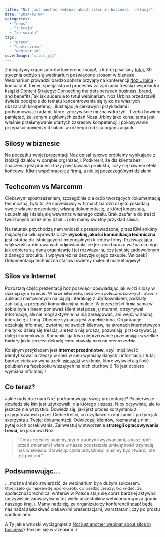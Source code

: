 ```yaml
---
title: "Not just another webinar about silos in business - relacja"
date: "2014-02-04"
categories:
  - "news"
  - "z-kraju"
  - "ze-swiata"
tags:
  - "praca"
  - "spolecznosc"
  - "webinarium"
coverImage: "silos.jpg"
---
```


Z inicjatywy organizatorów konferencji soap!, o której pisaliśmy [tutaj](http://techwriter.pl/soap-technical-communication-conference-relacja/ "soap! technical communication conference – relacja"), 30 stycznia odbyło się webinarium poświęcone silosom w biznesie. Webinarium prowadził bardzo dobrze przyjęty na konferencji [Noz Urbina](http://urbinaconsulting.com/ "Noz Urbina") - konsultant, trener, specjalista od procesów zarządzania treścią i współautor książki [Content Strategy: Connecting the dots between business, brand, and benefits](http://thecontentstrategybook.com/ "Content Strategy: Connecting the dots between business, brand, and benefits").Tak jak sugeruje to tytuł webinarium, Noz Urbina przedstawił świeże podejście do tematu koncentrowania się tylko na własnych obszarach kompetencji, ilustrując je ciekawymi przykładami i podsumowując radami, które rzeczywiście można wdrożyć.  Trzeba bowiem pamiętać, że jednym z głównych zadań Noza Urbiny jako konsultanta jest właśnie przełamywanie utartych zakresów kompetencji i pokonywanie przepaści pomiędzy działami w różnego rodzaju organizacjach.

## Silosy w biznesie

Na początku swojej prezentacji Noz opisał typowe problemy wynikające z izolacji działów w obrębie organizacji. Podkreślił, że dla klienta bez znaczenia jest proces i fazy powstawania produktu, liczy się bowiem efekt końcowy. Klient współpracuję z firmą, a nie jej poszczególnymi działami.

## Techcomm vs Marcomm

Ciekawym spostrzeżeniem, szczególnie dla osób tworzących dokumentację techniczną, było to, że sprzedawcy w firmach bardzo często posiadają swoje własne prezentacje, własną dokumentację, z której korzystają, uzupełniają i dzielą się wewnątrz własnego działu. Brak zaufania do treści tworzonych przez inny dział... i oto mamy świetny przykład silosa.

Na ratunek przychodzą nam wnioski z przeprowadzonej przez IBM ankiety mającej na celu sprawdzić czy **wysokiej jakości komunikacja techniczna** jest istotna dla istniejących i potencjalnych klientów firmy. Przeważająca większość ankietowanych odpowiadała, że jest ona bardzo ważna dla tego jak odbiera się daną organizację i jej rozwiązania, czy jest się zadowolonym z danego produktu, i wpływa też na decyzję o jego zakupie. Wniosek? Dokumentacja techniczna stanowi świetny materiał marketingowy!

## Silos vs Internet

Pozostałą część prezentacji Noz poświęcił opowiadając jak widzi silosy w dzisiejszym świecie. W erze internetu, mediów społecznościowych, stron i aplikacji nastawionych na ciągłą interakcję z użytkownikiem, podziały zanikają, a przepaść komunikacyjna maleje. W przeszłości firma sama w sobie była silosem ponieważ klient stał poza jej murami, otrzymywał informację, ale nie mógł aktywnie na nią zareagować, ani wejść w żadną interakcję z firmą. Obecnie sytuacja jest zupełnie inna. Organizacje oczekują informacji zwrotnej od swoich klientów, na stronach internetowych nie tylko dzielą się treścią, ale też o nią proszą, pozwalają  przekazywać ją dalej i komentować. Komunikacja trwa nieprzerwanie przełamując wszelkie bariery jakie jeszcze dekadę temu stawały nam na przeszkodzie.

Kolejnym przykładem jest **internet przedmiotów**, czyli możliwość identyfikowania rzeczy w sieci w celu wymiany danych i informacji. I tutaj bardzo ciekawy wynalazek: [wieszaki](http://mashable.com/2012/05/08/hangers-update-facebook-likes/ "wieszaki") w sklepie, które wyświetlają ilość polubień na facebooku wiszących na nich ciuchów :) To jest dopiero wymiana informacji!

## Co teraz?

Jakie rady daje nam Noz podsumowując swoją prezentację? Po pierwsze dowiedz się kim jest użytkownik, dla którego piszesz. Niby oczywiste, ale to jeszcze nie wszystko. Dowiedz się, jaki jest proces korzystania z przygotowanych przez Ciebie treści, co użytkownik robi zanim i po tym jak skorzysta z Twojej dokumentacji. Odwiedzaj klientów, rozmawiaj z nimi, pytaj o ich oczekiwania. Zainwestuj w stworzenie **strategii opracowywania treści**, bo jak mówi Noz:

> "Coraz częściej stajemy przed trudnymi wyzwaniami, a nasz opór przed zmianami i wiara w nasze podstarzałe umiejętności trzymają nas w miejscu. Stawiając czoła przyszłości musimy być otwarci, ale też pokorni."

## Podsumowując...

... można śmiało stwierdzić, że webinarium było dużym sukcesem. Obejrzało go naprawdę sporo osób, co bardzo cieszy, bo widać, że społeczność technical writerów w Polsce staje się coraz bardziej aktywna (oczywiście zauważyliśmy też wielu uczestników webinarium spoza granic naszego kraju). Mamy nadzieję, że organizatorzy konferencji soap! będą nas nadal zaskakiwać ciekawymi prezentacjami, warsztatami, czy po prostu spotkaniami.

A Ty jakie wnioski wyciągnąłeś z [Not just another webinar about silos in business](http://www.soapconf.com/silos-recording/)? Podziel się wrażeniami :)
